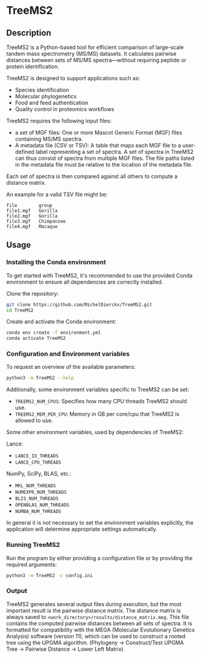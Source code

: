 # TreeMS2

## Description

TreeMS2 is a Python-based tool for efficient comparison of large-scale tandem mass spectrometry (MS/MS) datasets. It
calculates pairwise distances between sets of MS/MS spectra—without requiring peptide or protein identification.

TreeMS2 is designed to support applications such as:

- Species identification
- Molecular phylogenetics
- Food and feed authentication
- Quality control in proteomics workflows

TreeMS2 requires the following input files:

- a set of MGF files: One or more Mascot Generic Format (MGF) files containing MS/MS spectra.
- A metadata file (CSV or TSV): A table that maps each MGF file to a user-defined label representing a set of spectra. A
  set of spectra in TreeMS2 can thus consist of spectra from multiple MGF files. The file paths listed in the metadata
  file must be relative to the location of the metadata file.

Each set of spectra is then compared against all others to compute a distance matrix.

An example for a valid TSV file might be:

```
file        group
file1.mgf   Gorilla
file2.mgf   Gorilla
file3.mgf   Chimpanzee
file4.mgf   Macaque
```

## Usage

### Installing the Conda environment

To get started with TreeMS2, it's recommended to use the provided Conda environment to ensure all dependencies are
correctly installed.

Clone the repository:

```bash
git clone https://github.com/MichelDierckx/TreeMS2.git
cd TreeMS2
```

Create and activate the Conda environment:

```bash
conda env create -f environment.yml
conda activate TreeMS2
```

### Configuration and Environment variables

To request an overview of the available parameters:

```bash
python3 -m TreeMS2 --help
```

Additionally, some environment variables specific to TreeMS2 can be set:

- `TREEMS2_NUM_CPUS`: Specifies how many CPU threads TreeMS2 should use.
- `TREEMS2_MEM_PER_CPU`: Memory in GB per core/cpu that TreeMS2 is allowed to use.

Some other environment variables, used by dependencies of TreeMS2:

Lance:

- `LANCE_IO_THREADS`
- `LANCE_CPU_THREADS`

NumPy, SciPy, BLAS, etc.:

- `MKL_NUM_THREADS`
- `NUMEXPR_NUM_THREADS`
- `BLIS_NUM_THREADS`
- `OPENBLAS_NUM_THREADS`
- `NUMBA_NUM_THREADS`

In general it is not necessary to set the environment variables explicitly, the application will determine appropriate
settings automatically.

### Running TreeMS2

Run the program by either providing a configuration file or by providing the required arguments:

```bash
python3 -m TreeMS2 -c config.ini
```

### Output

TreeMS2 generates several output files during execution, but the most important result is the pairwise distance matrix.
The distance matrix is always saved to `<work_directory>/results/distance_matrix.meg`. This file contains the computed
pairwise distances between all sets of spectra. It is formatted for compatibility with the MEGA (Molecular Evolutionary
Genetics Analysis) software (version 11), which can be used to construct
a rooted tree using the UPGMA algorithm. (Phylogeny → Construct/Test UPGMA Tree → Pairwise Distance → Lower Left Matrix) 